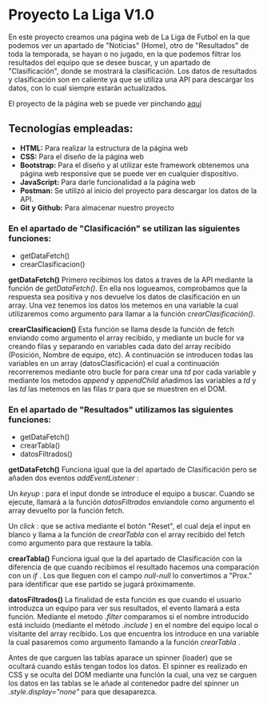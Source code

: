 # Proyecto La Liga V1.0


En este proyecto creamos una página web de La Liga de Futbol en la que podemos ver un apartado de "Noticias" (Home), otro de "Resultados" de toda la temporada, se hayan o no jugado, en la que podemos filtrar los resultados del equipo que se desee buscar, y un apartado de "Clasificación", donde se mostrará la clasificación. Los datos de resultados y clasificación son en caliente ya que se utiliza una API para descargar los datos, con lo cual siempre estarán actualizados.


El proyecto de la página web se puede ver pinchando [aquí](https://la-liga21.netlify.app/)

## Tecnologías empleadas:
* __HTML:__ Para realizar la estructura de la página web
* __CSS:__ Para el diseño de la página web
* __Bootstrap:__ Para el diseño y al utilizar este framework obtenemos una página web responsive que se puede ver en cualquier dispositivo.
* __JavaScript:__ Para darle funcionalidad a la página web
* __Postman:__ Se utilizó al inicio del proyecto para descargar los datos de la API.
* __Git y Github:__ Para almacenar nuestro proyecto 




### __En el apartado de "Clasificación" se utilizan las siguientes funciones:__
* getDataFetch()
* crearClasificacion()

**getDataFetch()**
Primero recibimos los datos a traves de la API mediante la función de *getDataFetch()*. En ella nos logueamos, comprobamos que la respuesta sea positiva y nos devuelve los datos de clasificación en un array. Una vez tenemos los datos los metemos en una variable la cual utilizaremos como argumento para llamar a la función *crearClasificación()*.

**crearClasificacion()** 
Esta función se llama desde la función de fetch enviando como argumento el array recibido, y mediante un bucle for va creando filas y separando en variables cada dato del array recibido (Posición, Nombre de equipo, etc). A continuación se introducen todas las variables en un array (datosClasificación) el cual a continuación recorreremos mediante otro bucle for para crear una *td* por cada variable y mediante los metodos *append* y *appendChild* añadimos las variables a *td* y las *td* las metemos en las filas *tr* para que se muestren en el DOM.


### __En el apartado de "Resultados" utilizamos las siguientes funciones:__
* getDataFetch()
* crearTabla()
* datosFiltrados()

**getDataFetch()**
Funciona igual que la del apartado de Clasificación pero se añaden dos eventos *addEventListener* :

Un *keyup* : para el input donde se introduce el equipo a buscar. Cuando se ejecute, llamará a la función *datosFiltrados* enviandole como argumento el array devuelto por la función fetch.

Un *click* : que se activa mediante el botón "Reset", el cual deja el input en blanco y llama a la función de *crearTabla* con el array recibido del fetch como argumento para que restaure la tabla.

**crearTabla()**
Funciona igual que la del apartado de Clasificación con la diferencia de que cuando recibimos el resultado hacemos una comparación con un *if* . Los que lleguen con el campo *null-null* lo convertimos a "Prox." para identificar que ese partido se jugará próximamente.

**datosFiltrados()**
La finalidad de esta función es que cuando el usuario introduzca un equipo para ver sus resultados, el evento llamará a esta función. 
Mediante el metodo *.filter* comparamos si el nombre introducido está incluido (mediante el método *.include* ) en el nombre del equipo local o visitante del array recibido. Los que encuentra los introduce en una variable la cual pasaremos como argumento llamando a la función *crearTabla* .


Antes de que carguen las tablas aparace un spinner (loader) que se ocultará cuando estás tengan todos los datos. El spinner es realizado en CSS y se oculta del DOM mediante una función la cual, una vez se carguen los datos en las tablas se le añade al contenedor padre del spinner un *.style.display="none"* para que desaparezca.






